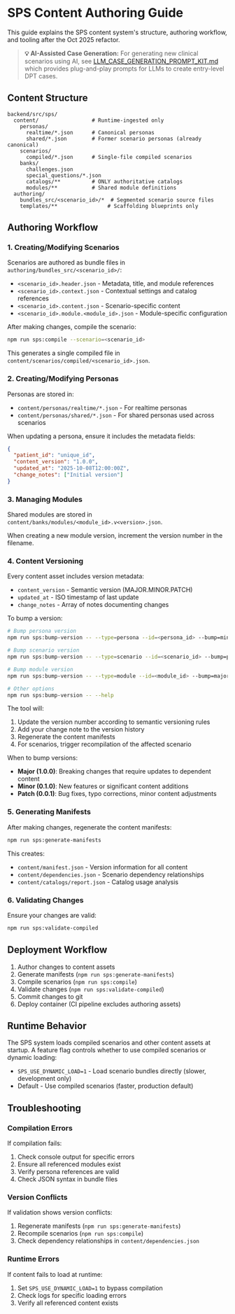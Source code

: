 # SPS Content Authoring Guide

This guide explains the SPS content system's structure, authoring workflow, and tooling after the Oct 2025 refactor.

> **💡 AI-Assisted Case Generation:** For generating new clinical scenarios using AI, see [LLM_CASE_GENERATION_PROMPT_KIT.md](LLM_CASE_GENERATION_PROMPT_KIT.md) which provides plug-and-play prompts for LLMs to create entry-level DPT cases.

## Content Structure

``` text
backend/src/sps/
  content/                 # Runtime-ingested only
    personas/
      realtime/*.json      # Canonical personas
      shared/*.json        # Former scenario personas (already canonical)
    scenarios/
      compiled/*.json      # Single-file compiled scenarios
    banks/
      challenges.json
      special_questions/*.json
      catalogs/**          # ONLY authoritative catalogs
      modules/**           # Shared module definitions
  authoring/
    bundles_src/<scenario_id>/*  # Segmented scenario source files
    templates/**                # Scaffolding blueprints only
```

## Authoring Workflow

### 1. Creating/Modifying Scenarios

Scenarios are authored as bundle files in `authoring/bundles_src/<scenario_id>/`:

- `<scenario_id>.header.json` - Metadata, title, and module references
- `<scenario_id>.context.json` - Contextual settings and catalog references
- `<scenario_id>.content.json` - Scenario-specific content
- `<scenario_id>.module.<module_id>.json` - Module-specific configuration

After making changes, compile the scenario:

```bash
npm run sps:compile --scenario=<scenario_id>
```

This generates a single compiled file in `content/scenarios/compiled/<scenario_id>.json`.

### 2. Creating/Modifying Personas

Personas are stored in:

- `content/personas/realtime/*.json` - For realtime personas
- `content/personas/shared/*.json` - For shared personas used across scenarios

When updating a persona, ensure it includes the metadata fields:

```json
{
  "patient_id": "unique_id",
  "content_version": "1.0.0",
  "updated_at": "2025-10-08T12:00:00Z",
  "change_notes": ["Initial version"]
}
```

### 3. Managing Modules

Shared modules are stored in `content/banks/modules/<module_id>.v<version>.json`.

When creating a new module version, increment the version number in the filename.

### 4. Content Versioning

Every content asset includes version metadata:

- `content_version` - Semantic version (MAJOR.MINOR.PATCH)
- `updated_at` - ISO timestamp of last update
- `change_notes` - Array of notes documenting changes

To bump a version:

```bash
# Bump persona version
npm run sps:bump-version -- --type=persona --id=<persona_id> --bump=minor --note="Added health conditions"

# Bump scenario version
npm run sps:bump-version -- --type=scenario --id=<scenario_id> --bump=patch --note="Fixed typos"

# Bump module version
npm run sps:bump-version -- --type=module --id=<module_id> --bump=major --note="Breaking change to module API"

# Other options
npm run sps:bump-version -- --help
```

The tool will:

1. Update the version number according to semantic versioning rules
2. Add your change note to the version history
3. Regenerate the content manifests
4. For scenarios, trigger recompilation of the affected scenario

When to bump versions:

- **Major (1.0.0)**: Breaking changes that require updates to dependent content
- **Minor (0.1.0)**: New features or significant content additions
- **Patch (0.0.1)**: Bug fixes, typo corrections, minor content adjustments

### 5. Generating Manifests

After making changes, regenerate the content manifests:

```bash
npm run sps:generate-manifests
```

This creates:

- `content/manifest.json` - Version information for all content
- `content/dependencies.json` - Scenario dependency relationships
- `content/catalogs/report.json` - Catalog usage analysis

### 6. Validating Changes

Ensure your changes are valid:

```bash
npm run sps:validate-compiled
```

## Deployment Workflow

1. Author changes to content assets
2. Generate manifests (`npm run sps:generate-manifests`)
3. Compile scenarios (`npm run sps:compile`)
4. Validate changes (`npm run sps:validate-compiled`)
5. Commit changes to git
6. Deploy container (CI pipeline excludes authoring assets)

## Runtime Behavior

The SPS system loads compiled scenarios and other content assets at startup. A feature flag controls whether to use compiled scenarios or dynamic loading:

- `SPS_USE_DYNAMIC_LOAD=1` - Load scenario bundles directly (slower, development only)
- Default - Use compiled scenarios (faster, production default)

## Troubleshooting

### Compilation Errors

If compilation fails:

1. Check console output for specific errors
2. Ensure all referenced modules exist
3. Verify persona references are valid
4. Check JSON syntax in bundle files

### Version Conflicts

If validation shows version conflicts:

1. Regenerate manifests (`npm run sps:generate-manifests`)
2. Recompile scenarios (`npm run sps:compile`)
3. Check dependency relationships in `content/dependencies.json`

### Runtime Errors

If content fails to load at runtime:

1. Set `SPS_USE_DYNAMIC_LOAD=1` to bypass compilation
2. Check logs for specific loading errors
3. Verify all referenced content exists
